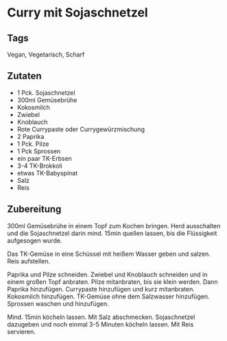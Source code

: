 # Curry mit Sojaschnetzel 

## Tags 

Vegan, Vegetarisch, Scharf

## Zutaten

- 1 Pck. Sojaschnetzel 
- 300ml Gemüsebrühe 
- Kokosmilch
- Zwiebel
- Knoblauch
- Rote Currypaste oder Currygewürzmischung
- 2 Paprika
- 1 Pck. Pilze 
- 1 Pck Sprossen 
- ein paar TK-Erbsen
- 3-4 TK-Brokkoli
- etwas TK-Babyspinat 
- Salz 
- Reis 

## Zubereitung 

300ml Gemüsebrühe in einem Topf zum Kochen bringen. 
Herd ausschalten und die Sojaschnetzel darin mind. 15min quellen lassen, bis die Flüssigkeit aufgesogen wurde. 

Das TK-Gemüse in eine Schüssel mit heißem Wasser geben und salzen. 
Reis aufstellen. 

Paprika und Pilze schneiden. 
Zwiebel und Knoblauch schneiden und in einem großen Topf anbraten.
Pilze mitanbraten, bis sie klein werden. 
Dann Paprika hinzufügen. 
Currypaste hinzufügen und kurz mitanbraten. 
Kokosmilch hinzufügen. 
TK-Gemüse ohne dem Salzwasser hinzufügen. 
Sprossen waschen und hinzufügen. 

Mind. 15min köcheln lassen. 
Mit Salz abschmecken. 
Sojaschnetzel dazugeben und noch einmal 3-5 Minuten köcheln lassen. 
Mit Reis servieren. 


